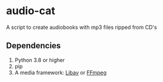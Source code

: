 # audio-cat
A script to create audiobooks with mp3 files ripped from CD's

## Dependencies
1. Python 3.8 or higher
2. pip
3. A media framework: [Libav](https://libav.org/download/) or [FFmpeg](https://ffmpeg.org/download.html)
